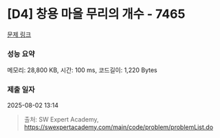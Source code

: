 # [D4] 창용 마을 무리의 개수 - 7465 

[문제 링크](https://swexpertacademy.com/main/code/problem/problemDetail.do?contestProbId=AWngfZVa9XwDFAQU) 

### 성능 요약

메모리: 28,800 KB, 시간: 100 ms, 코드길이: 1,220 Bytes

### 제출 일자

2025-08-02 13:14



> 출처: SW Expert Academy, https://swexpertacademy.com/main/code/problem/problemList.do